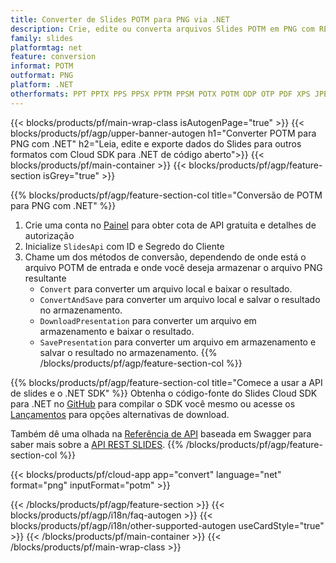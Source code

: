 ```yaml
---
title: Converter de Slides POTM para PNG via .NET
description: Crie, edite ou converta arquivos Slides POTM em PNG com REST API e Open Source .NET SDK
family: slides
platformtag: net
feature: conversion
informat: POTM
outformat: PNG
platform: .NET
otherformats: PPT PPTX PPS PPSX PPTM PPSM POTX POTM ODP OTP PDF XPS JPEG BMP TIFF SVG HTML SWF HTML5 GIF XAML XML MD MPEG4
---
```


{{< blocks/products/pf/main-wrap-class isAutogenPage="true" >}}
{{< blocks/products/pf/agp/upper-banner-autogen h1="Converter POTM para PNG com .NET" h2="Leia, edite e exporte dados do Slides para outros formatos com Cloud SDK para .NET de código aberto">}}
{{< blocks/products/pf/main-container >}}
{{< blocks/products/pf/agp/feature-section isGrey="true" >}}

{{% blocks/products/pf/agp/feature-section-col title="Conversão de POTM para PNG com .NET" %}}
1. Crie uma conta no <a href="https://dashboard.aspose.cloud/">Painel</a> para obter cota de API gratuita e detalhes de autorização
1. Inicialize ```SlidesApi``` com ID e Segredo do Cliente
1. Chame um dos métodos de conversão, dependendo de onde está o arquivo POTM de entrada e onde você deseja armazenar o arquivo PNG resultante
    - ```Convert``` para converter um arquivo local e baixar o resultado.
    - ```ConvertAndSave``` para converter um arquivo local e salvar o resultado no armazenamento.
    - ```DownloadPresentation``` para converter um arquivo em armazenamento e baixar o resultado.
    - ```SavePresentation``` para converter um arquivo em armazenamento e salvar o resultado no armazenamento.
{{% /blocks/products/pf/agp/feature-section-col %}}

{{% blocks/products/pf/agp/feature-section-col title="Comece a usar a API de slides e o .NET SDK" %}}
Obtenha o código-fonte do Slides Cloud SDK para .NET no [GitHub](https://github.com/aspose-slides-cloud/aspose-slides-cloud-dotnet) para compilar o SDK você mesmo ou acesse os [Lançamentos](https://releases.aspose.cloud/) para opções alternativas de download.

Também dê uma olhada na [Referência de API](https://apireference.aspose.cloud/slides/) baseada em Swagger para saber mais sobre a [API REST SLIDES](https://products.aspose.cloud/slides/curl/).
{{% /blocks/products/pf/agp/feature-section-col %}}

{{< blocks/products/pf/cloud-app app="convert" language="net" format="png" inputFormat="potm" >}}

{{< /blocks/products/pf/agp/feature-section >}}
{{< blocks/products/pf/agp/i18n/faq-autogen >}}
{{< blocks/products/pf/agp/i18n/other-supported-autogen useCardStyle="true" >}}
{{< /blocks/products/pf/main-container >}}
{{< /blocks/products/pf/main-wrap-class >}}